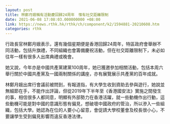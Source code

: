 ```yaml
---
layout: post
title: 林鄭月娥稱有活動慶回歸24周年　惟有社交距離限制
date: 2021-06-08 17:08:03.000000000 +08:00
link: https://news.rthk.hk/rthk/ch/component/k2/1594881-20210608.htm
categories: rthk
---
```


行政長官林鄭月娥表示，還有幾個星期便是香港回歸24周年，特區政府會舉辦不同活動，包括升旗禮，不同組織也會籌備慶祝活動，但在社交距離限制下，未必如往年一樣有很多人出席典禮或晚會。

她又說，今年亦是中國共產黨建黨100周年，她已獲邀參加相關活動，包括本周六舉行關於中國共產黨及一國兩制關係的講座，亦有展覽展示共產黨的百年成就。

林鄭月娥出席行會議前被問到，有報道指，有大學生收到資助去參與遊行，她說並無細節在手，不能作出評論，但從2019年下半年至《香港國安法》實施之間發生的事，相信很多人都同意，明顯有外部勢力在香港活躍，就一些動機作出行動，這些動機可能是對中國的意識形態有偏見，想破壞中國政府的管治，所以滲入一些組織，包括大學。她認為在位的人要小心留意，會促請大學校董會及校長很小心，不要讓學生受到偏見影響而違反香港法律。
